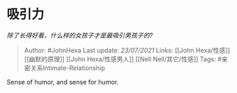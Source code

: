 # 吸引力
*除了长得好看，什么样的女孩子才是最吸引男孩子的?*

> Author: #JohnHexa
Last update: *23/07/2021* 
Links: [[John Hexa/性感]] [[幽默的原理]] [[John Hexa/性感男人]] [[Nell Nell/其它/性感]]
Tags: #亲密关系Intimate-Relationship 

 
Sense of humor, and sense for humor.




